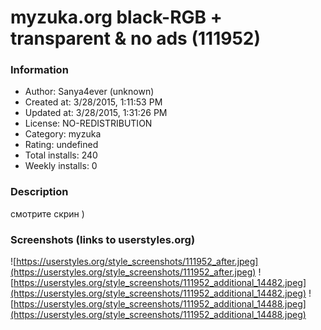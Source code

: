 # myzuka.org black-RGB + transparent & no ads (111952)

### Information
- Author: Sanya4ever (unknown)
- Created at: 3/28/2015, 1:11:53 PM
- Updated at: 3/28/2015, 1:31:26 PM
- License: NO-REDISTRIBUTION
- Category: myzuka
- Rating: undefined
- Total installs: 240
- Weekly installs: 0


### Description
смотрите скрин )


### Screenshots (links to userstyles.org)
![https://userstyles.org/style_screenshots/111952_after.jpeg](https://userstyles.org/style_screenshots/111952_after.jpeg)
![https://userstyles.org/style_screenshots/111952_additional_14482.jpeg](https://userstyles.org/style_screenshots/111952_additional_14482.jpeg)
![https://userstyles.org/style_screenshots/111952_additional_14488.jpeg](https://userstyles.org/style_screenshots/111952_additional_14488.jpeg)

